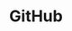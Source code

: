 ---
title: GitHub
icon: fa-brands fa-github
url: https://go.italianprogrammer.pizza/github
order: 0
---